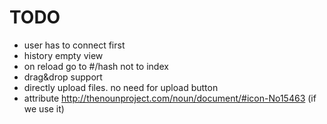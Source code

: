 # TODO

* user has to connect first
* history empty view
* on reload go to #/hash not to index
* drag&drop support
* directly upload files. no need for upload button
* attribute http://thenounproject.com/noun/document/#icon-No15463 (if we use it)
